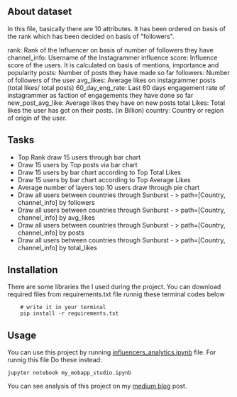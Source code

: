 ## About dataset
In this file, basically there are 10 attributes. It has been ordered on basis of the rank which has been decided on basis of "followers".

rank: Rank of the Influencer on basis of number of followers they have
channel_info: Username of the Instagrammer
influence score: Influence score of the users. It is calculated on basis of mentions, importance and popularity
posts: Number of posts they have made so far
followers: Number of followers of the user
avg_likes: Average likes on instagrammer posts (total likes/ total posts)
60_day_eng_rate: Last 60 days engagement rate of instagrammer as faction of engagements they have done so far
new_post_avg_like: Average likes they have on new posts
total Likes: Total likes the user has got on their posts. (in Billion)
country: Country or region of origin of the user.


## Tasks
* Top Rank draw 15 users through bar chart
* Draw 15 users by Top posts via bar chart
* Draw 15 users by bar chart according to Top Total Likes
* Draw 15 users by bar chart according to Top Average Likes
* Average number of layers top 10 users draw through pie chart
* Draw all users between countries through Sunburst - > path=[Country,
channel_info] by followers
* Draw all users between countries through Sunburst - > path=[Country,
channel_info] by avg_likes
* Draw all users between countries through Sunburst - > path=[Country,
channel_info] by posts
* Draw all users between countries through Sunburst - > path=[Country,
channel_info] by total_likes


## Installation
There are some libraries the I used during the project. You can download required files from requirements.txt file 
runnig these terminal codes below
```    
    # write it in your terminal
    pip install -r requirements.txt   
```


## Usage
You can use this project by running [influencers_analytics.ipynb](influencers_analytics.ipynb) file. For runnig this file Do these instead:
```angular2html
jupyter notebook my_mobapp_studio.ipynb
```
You can see analysis of this project on my [medium blog](https://medium.com/@abdumalikov7475/google-play-store-apps-dca65861d7f8) post.